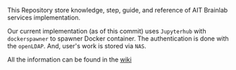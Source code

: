 This Repository store knowledge, step, guide, and reference of AIT Brainlab services implementation.

Our current implementation (as of this commit) uses `Jupyterhub` with `dockerspawner` to spawner Docker container. The authentication is done with the `openLDAP`. And, user's work is stored via `NAS`.

All the information can be found in the [wiki](https://github.com/AIT-brainlab/docker-jupyterhub/wiki)
